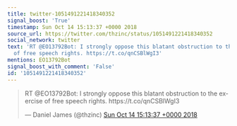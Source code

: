 ```yaml
---
title: twitter-1051491221418340352
signal_boost: 'True'
timestamp: Sun Oct 14 15:13:37 +0000 2018
source_url: https://twitter.com/thzinc/status/1051491221418340352
social_network: twitter
text: 'RT @EO13792Bot: I strongly oppose this blatant obstruction to the exercise
  of free speech rights. https://t.co/qnCSBlWgI3'
mentions: EO13792Bot
signal_boost_with_comment: 'False'
id: '1051491221418340352'
---
```


<blockquote class="twitter-tweet"><p lang="en" dir="ltr">RT @EO13792Bot: I strongly oppose this blatant obstruction to the exercise of free speech rights. https://t.co/qnCSBlWgI3</p>&mdash; Daniel James (@thzinc) <a href="https://twitter.com/thzinc/status/1051491221418340352">Sun Oct 14 15:13:37 +0000 2018</a></blockquote> <script async src="https://platform.twitter.com/widgets.js" charset="utf-8"></script>